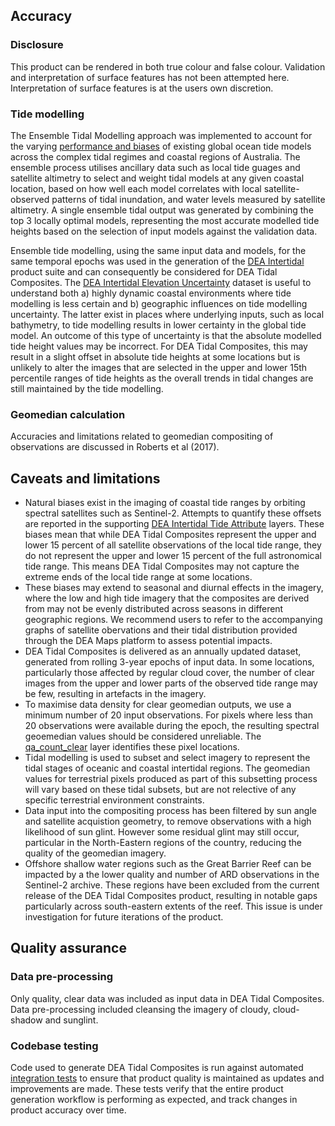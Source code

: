 ## Accuracy

### Disclosure

This product can be rendered in both true colour and false colour. Validation and interpretation of surface features has not been attempted here. Interpretation of surface features is at the users own discretion.

### Tide modelling

The Ensemble Tidal Modelling approach was implemented to account for the varying [performance and biases](https://knowledge.dea.ga.gov.au/data/product/dea-intertidal/?tab=description#ensemble-tidal-modelling) of existing global ocean tide models across the complex tidal regimes and coastal regions of Australia. The ensemble process utilises ancillary data such as local tide guages and satellite altimetry to select and weight tidal models at any given coastal location, based on how well each model correlates with local satellite-observed patterns of tidal inundation, and water levels measured by satellite altimetry. A single ensemble tidal output was generated by combining the top 3 locally optimal models, representing the most accurate modelled tide heights based on the selection of input models against the validation data.

Ensemble tide modelling, using the same input data and models, for the same temporal epochs was used in the generation of the [DEA Intertidal](https://knowledge.dea.ga.gov.au/data/product/dea-intertidal/) product suite and can consequently be considered for DEA Tidal Composites. The [DEA Intertidal Elevation Uncertainty](https://knowledge.dea.ga.gov.au/data/product/dea-intertidal/?tab=description#core-product-layers) dataset is useful to understand both a) highly dynamic coastal environments where tide modelling is less certain and b) geographic influences on tide modelling uncertainty. The latter exist in places where underlying inputs, such as local bathymetry, to tide modelling results in lower certainty in the global tide model. An outcome of this type of uncertainty is that the absolute modelled tide height values may be incorrect. For DEA Tidal Composites, this may result in a slight offset in absolute tide heights at some locations but is unlikely to alter the images that are selected in the upper and lower 15th percentile ranges of tide heights as the overall trends in tidal changes are still maintained by the tide modelling.

### Geomedian calculation

Accuracies and limitations related to geomedian compositing of observations are discussed in Roberts et al (2017).

## Caveats and limitations

* Natural biases exist in the imaging of coastal tide ranges by orbiting spectral satellites such as Sentinel-2. Attempts to quantify these offsets are reported in the supporting [DEA Intertidal Tide Attribute](https://knowledge.dea.ga.gov.au/data/product/dea-intertidal/?tab=description#tidal-attribute-layers) layers. These biases mean that while DEA Tidal Composites represent the upper and lower 15 percent of all satellite observations of the local tide range, they do not represent the upper and lower 15 percent of the full astronomical tide range. This means DEA Tidal Composites may not capture the extreme ends of the local tide range at some locations.
* These biases may extend to seasonal and diurnal effects in the imagery, where the low and high tide imagery that the composites are derived from may not be evenly distributed across seasons in different geographic regions. We recommend users to refer to the accompanying graphs of satellite obervations and their tidal distribution provided through the DEA Maps platform to assess potential impacts.
* DEA Tidal Composites is delivered as an annually updated dataset, generated from rolling 3-year epochs of input data. In some locations, particularly those affected by regular cloud cover, the number of clear images from the upper and lower parts of the observed tide range may be few, resulting in artefacts in the imagery. 
* To maximise data density for clear geomedian outputs, we use a minimum number of 20 input observations. For pixels where less than 20 observations were available during the epoch, the resulting spectral geoemedian values should be considered unreliable. The [qa_count_clear](./?tab=specifications#bands) layer identifies these pixel locations.
* Tidal modelling is used to subset and select imagery to represent the tidal stages of oceanic and coastal intertidal regions.  The geomedian values for terrestrial pixels produced as part of this subsetting process will vary based on these tidal subsets, but are not relective of any specific terrestrial environment constraints.
*   Data input into the compositing process has been filtered by sun angle and satellite acquistion geometry, to remove observations with a high likelihood of sun glint. However some residual glint may still occur, particular in the North-Eastern regions of the country, reducing the quality of the geomedian imagery.
*   Offshore shallow water regions such as the Great Barrier Reef can be impacted by a the lower quality and number of ARD observations in the Sentinel-2 archive. These regions have been excluded from the current release of the DEA Tidal Composites product, resulting in notable gaps particularly across south-eastern extents of the reef. This issue is under investigation for future iterations of the product.

## Quality assurance

### Data pre-processing

Only quality, clear data was included as input data in DEA Tidal Composites. Data pre-processing included cleansing the imagery of cloudy, cloud-shadow and sunglint.

### Codebase testing

Code used to generate DEA Tidal Composites is run against automated [integration tests](https://github.com/GeoscienceAustralia/dea-intertidal/tree/develop/tests) to ensure that product quality is maintained as updates and improvements are made. These tests verify that the entire product generation workflow is performing as expected, and track changes in product accuracy over time.